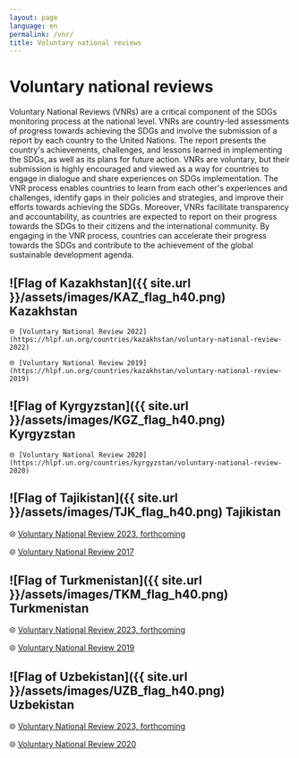 ```yaml
---
layout: page
language: en
permalink: /vnr/
title: Voluntary national reviews 
---
```


# Voluntary national reviews 
Voluntary National Reviews (VNRs) are a critical component of the SDGs monitoring process at the national level. VNRs are country-led assessments of progress towards achieving the SDGs and involve the submission of a report by each country to the United Nations. The report presents the country's achievements, challenges, and lessons learned in implementing the SDGs, as well as its plans for future action. VNRs are voluntary, but their submission is highly encouraged and viewed as a way for countries to engage in dialogue and share experiences on SDGs implementation. The VNR process enables countries to learn from each other's experiences and challenges, identify gaps in their policies and strategies, and improve their efforts towards achieving the SDGs. Moreover, VNRs facilitate transparency and accountability, as countries are expected to report on their progress towards the SDGs to their citizens and the international community. By engaging in the VNR process, countries can accelerate their progress towards the SDGs and contribute to the achievement of the global sustainable development agenda.

## ![Flag of Kazakhstan]({{ site.url }}/assets/images/KAZ_flag_h40.png) Kazakhstan 
    🌐 [Voluntary National Review 2022](https://hlpf.un.org/countries/kazakhstan/voluntary-national-review-2022)

    🌐 [Voluntary National Review 2019](https://hlpf.un.org/countries/kazakhstan/voluntary-national-review-2019)


## ![Flag of Kyrgyzstan]({{ site.url }}/assets/images/KGZ_flag_h40.png) Kyrgyzstan

    🌐 [Voluntary National Review 2020](https://hlpf.un.org/countries/kyrgyzstan/voluntary-national-review-2020)


## ![Flag of Tajikistan]({{ site.url }}/assets/images/TJK_flag_h40.png) Tajikistan

🌐 [Voluntary National Review 2023, forthcoming](https://hlpf.un.org/countries/tajikistan/voluntary-national-reviews-2023)

🌐 [Voluntary National Review 2017](https://hlpf.un.org/countries/tajikistan/voluntary-national-review-2017)


## ![Flag of Turkmenistan]({{ site.url }}/assets/images/TKM_flag_h40.png) Turkmenistan

🌐 [Voluntary National Review 2023, forthcoming](https://hlpf.un.org/countries/turkmenistan/voluntary-national-reviews-2023)

🌐 [Voluntary National Review 2019](https://hlpf.un.org/countries/turkmenistan/voluntary-national-review-2019)


## ![Flag of Uzbekistan]({{ site.url }}/assets/images/UZB_flag_h40.png) Uzbekistan

🌐 [Voluntary National Review 2023, forthcoming](https://hlpf.un.org/countries/uzbekistan/voluntary-national-reviews-2023)

🌐 [Voluntary National Review 2020](https://hlpf.un.org/countries/uzbekistan/voluntary-national-review-2020)

